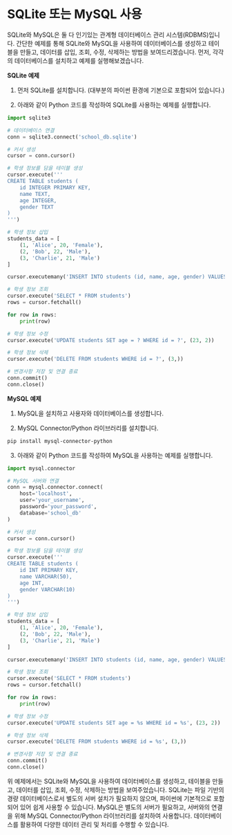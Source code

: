 # SQLite 또는 MySQL 사용
SQLite와 MySQL은 둘 다 인기있는 관계형 데이터베이스 관리 시스템(RDBMS)입니다. 간단한 예제를 통해 SQLite와 MySQL을 사용하여 데이터베이스를 생성하고 테이블을 만들고, 데이터를 삽입, 조회, 수정, 삭제하는 방법을 보여드리겠습니다. 먼저, 각각의 데이터베이스를 설치하고 예제를 실행해보겠습니다.

**SQLite 예제**

1. 먼저 SQLite를 설치합니다. (대부분의 파이썬 환경에 기본으로 포함되어 있습니다.)

2. 아래와 같이 Python 코드를 작성하여 SQLite를 사용하는 예제를 실행합니다.

```python
import sqlite3

# 데이터베이스 연결
conn = sqlite3.connect('school_db.sqlite')

# 커서 생성
cursor = conn.cursor()

# 학생 정보를 담을 테이블 생성
cursor.execute('''
CREATE TABLE students (
    id INTEGER PRIMARY KEY,
    name TEXT,
    age INTEGER,
    gender TEXT
)
''')

# 학생 정보 삽입
students_data = [
    (1, 'Alice', 20, 'Female'),
    (2, 'Bob', 22, 'Male'),
    (3, 'Charlie', 21, 'Male')
]

cursor.executemany('INSERT INTO students (id, name, age, gender) VALUES (?, ?, ?, ?)', students_data)

# 학생 정보 조회
cursor.execute('SELECT * FROM students')
rows = cursor.fetchall()

for row in rows:
    print(row)

# 학생 정보 수정
cursor.execute('UPDATE students SET age = ? WHERE id = ?', (23, 2))

# 학생 정보 삭제
cursor.execute('DELETE FROM students WHERE id = ?', (3,))

# 변경사항 저장 및 연결 종료
conn.commit()
conn.close()
```

**MySQL 예제**

1. MySQL을 설치하고 사용자와 데이터베이스를 생성합니다.

2. MySQL Connector/Python 라이브러리를 설치합니다.

```bash
pip install mysql-connector-python
```

3. 아래와 같이 Python 코드를 작성하여 MySQL을 사용하는 예제를 실행합니다.

```python
import mysql.connector

# MySQL 서버와 연결
conn = mysql.connector.connect(
    host='localhost',
    user='your_username',
    password='your_password',
    database='school_db'
)

# 커서 생성
cursor = conn.cursor()

# 학생 정보를 담을 테이블 생성
cursor.execute('''
CREATE TABLE students (
    id INT PRIMARY KEY,
    name VARCHAR(50),
    age INT,
    gender VARCHAR(10)
)
''')

# 학생 정보 삽입
students_data = [
    (1, 'Alice', 20, 'Female'),
    (2, 'Bob', 22, 'Male'),
    (3, 'Charlie', 21, 'Male')
]

cursor.executemany('INSERT INTO students (id, name, age, gender) VALUES (%s, %s, %s, %s)', students_data)

# 학생 정보 조회
cursor.execute('SELECT * FROM students')
rows = cursor.fetchall()

for row in rows:
    print(row)

# 학생 정보 수정
cursor.execute('UPDATE students SET age = %s WHERE id = %s', (23, 2))

# 학생 정보 삭제
cursor.execute('DELETE FROM students WHERE id = %s', (3,))

# 변경사항 저장 및 연결 종료
conn.commit()
conn.close()
```

위 예제에서는 SQLite와 MySQL을 사용하여 데이터베이스를 생성하고, 테이블을 만들고, 데이터를 삽입, 조회, 수정, 삭제하는 방법을 보여주었습니다. SQLite는 파일 기반의 경량 데이터베이스로서 별도의 서버 설치가 필요하지 않으며, 파이썬에 기본적으로 포함되어 있어 쉽게 사용할 수 있습니다. MySQL은 별도의 서버가 필요하고, 서버와의 연결을 위해 MySQL Connector/Python 라이브러리를 설치하여 사용합니다. 데이터베이스를 활용하여 다양한 데이터 관리 및 처리를 수행할 수 있습니다.